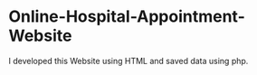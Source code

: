 # Online-Hospital-Appointment-Website
I developed this Website using HTML and saved data using php. 
